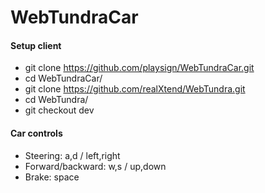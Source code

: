 WebTundraCar
============

#### Setup client

- git clone https://github.com/playsign/WebTundraCar.git
- cd WebTundraCar/
- git clone https://github.com/realXtend/WebTundra.git
- cd WebTundra/
- git checkout dev

#### Car controls

- Steering: a,d / left,right
- Forward/backward: w,s / up,down
- Brake: space
